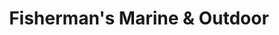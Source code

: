---
title: "Fisherman's Marine & Outdoor"
url: /oregon-city/fishermans-marine-and-outdoor/
shop: outdoor
---